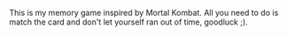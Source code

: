 This is my memory game inspired by Mortal Kombat. All you need to do is match the card and don't let yourself ran out of time, goodluck ;).
